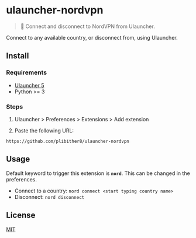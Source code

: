 # ulauncher-nordvpn

> 🔑 Connect and disconnect to NordVPN from Ulauncher.

Connect to any available country, or disconnect from, using Ulauncher.

## Install

### Requirements

- [Ulauncher 5](https://ulauncher.io/)
- Python >= 3

### Steps

1. Ulauncher > Preferences > Extensions > Add extension

2. Paste the following URL:

```
https://github.com/plibither8/ulauncher-nordvpn
```

## Usage

Default keyword to trigger this extension is **`nord`**. This can be changed in the preferences.

- Connect to a country: `nord connect <start typing country name>`
- Disconnect: `nord disconnect`

## License

[MIT](LICENSE)
